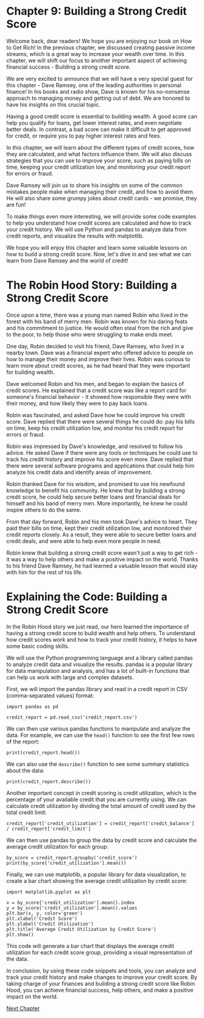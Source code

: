 # Chapter 9: Building a Strong Credit Score

Welcome back, dear readers! We hope you are enjoying our book on How to Get Rich! In the previous chapter, we discussed creating passive income streams, which is a great way to increase your wealth over time. In this chapter, we will shift our focus to another important aspect of achieving financial success - Building a strong credit score.

We are very excited to announce that we will have a very special guest for this chapter - Dave Ramsey, one of the leading authorities in personal finance! In his books and radio show, Dave is known for his no-nonsense approach to managing money and getting out of debt. We are honored to have his insights on this crucial topic.

Having a good credit score is essential to building wealth. A good score can help you qualify for loans, get lower interest rates, and even negotiate better deals. In contrast, a bad score can make it difficult to get approved for credit, or require you to pay higher interest rates and fees.

In this chapter, we will learn about the different types of credit scores, how they are calculated, and what factors influence them. We will also discuss strategies that you can use to improve your score, such as paying bills on time, keeping your credit utilization low, and monitoring your credit report for errors or fraud.

Dave Ramsey will join us to share his insights on some of the common mistakes people make when managing their credit, and how to avoid them. He will also share some grumpy jokes about credit cards - we promise, they are fun!

To make things even more interesting, we will provide some code examples to help you understand how credit scores are calculated and how to track your credit history. We will use Python and pandas to analyze data from credit reports, and visualize the results with matplotlib.

We hope you will enjoy this chapter and learn some valuable lessons on how to build a strong credit score. Now, let's dive in and see what we can learn from Dave Ramsey and the world of credit!
# The Robin Hood Story: Building a Strong Credit Score

Once upon a time, there was a young man named Robin who lived in the forest with his band of merry men. Robin was known for his daring feats and his commitment to justice. He would often steal from the rich and give to the poor, to help those who were struggling to make ends meet.

One day, Robin decided to visit his friend, Dave Ramsey, who lived in a nearby town. Dave was a financial expert who offered advice to people on how to manage their money and improve their lives. Robin was curious to learn more about credit scores, as he had heard that they were important for building wealth.

Dave welcomed Robin and his men, and began to explain the basics of credit scores. He explained that a credit score was like a report card for someone's financial behavior - it showed how responsible they were with their money, and how likely they were to pay back loans.

Robin was fascinated, and asked Dave how he could improve his credit score. Dave replied that there were several things he could do: pay his bills on time, keep his credit utilization low, and monitor his credit report for errors or fraud.

Robin was impressed by Dave's knowledge, and resolved to follow his advice. He asked Dave if there were any tools or techniques he could use to track his credit history and improve his score even more. Dave replied that there were several software programs and applications that could help him analyze his credit data and identify areas of improvement.

Robin thanked Dave for his wisdom, and promised to use his newfound knowledge to benefit his community. He knew that by building a strong credit score, he could help secure better loans and financial deals for himself and his band of merry men. More importantly, he knew he could inspire others to do the same.

From that day forward, Robin and his men took Dave's advice to heart. They paid their bills on time, kept their credit utilization low, and monitored their credit reports closely. As a result, they were able to secure better loans and credit deals, and were able to help even more people in need.

Robin knew that building a strong credit score wasn't just a way to get rich - it was a way to help others and make a positive impact on the world. Thanks to his friend Dave Ramsey, he had learned a valuable lesson that would stay with him for the rest of his life.
# Explaining the Code: Building a Strong Credit Score

In the Robin Hood story we just read, our hero learned the importance of having a strong credit score to build wealth and help others. To understand how credit scores work and how to track your credit history, it helps to have some basic coding skills.

We will use the Python programming language and a library called pandas to analyze credit data and visualize the results. pandas is a popular library for data manipulation and analysis, and has a lot of built-in functions that can help us work with large and complex datasets.

First, we will import the pandas library and read in a credit report in CSV (comma-separated values) format:

```
import pandas as pd

credit_report = pd.read_csv('credit_report.csv')
```

We can then use various pandas functions to manipulate and analyze the data. For example, we can use the `head()` function to see the first few rows of the report:

```
print(credit_report.head())
```

We can also use the `describe()` function to see some summary statistics about the data:

```
print(credit_report.describe())
```

Another important concept in credit scoring is credit utilization, which is the percentage of your available credit that you are currently using. We can calculate credit utilization by dividing the total amount of credit used by the total credit limit:

```
credit_report['credit_utilization'] = credit_report['credit_balance'] / credit_report['credit_limit']
```

We can then use pandas to group the data by credit score and calculate the average credit utilization for each group:

```
by_score = credit_report.groupby('credit_score')
print(by_score['credit_utilization'].mean())
```

Finally, we can use matplotlib, a popular library for data visualization, to create a bar chart showing the average credit utilization by credit score:

```
import matplotlib.pyplot as plt

x = by_score['credit_utilization'].mean().index
y = by_score['credit_utilization'].mean().values
plt.bar(x, y, color='green')
plt.xlabel('Credit Score')
plt.ylabel('Credit Utilization')
plt.title('Average Credit Utilization by Credit Score')
plt.show()
```

This code will generate a bar chart that displays the average credit utilization for each credit score group, providing a visual representation of the data.

In conclusion, by using these code snippets and tools, you can analyze and track your credit history and make changes to improve your credit score. By taking charge of your finances and building a strong credit score like Robin Hood, you can achieve financial success, help others, and make a positive impact on the world.


[Next Chapter](10_Chapter10.md)